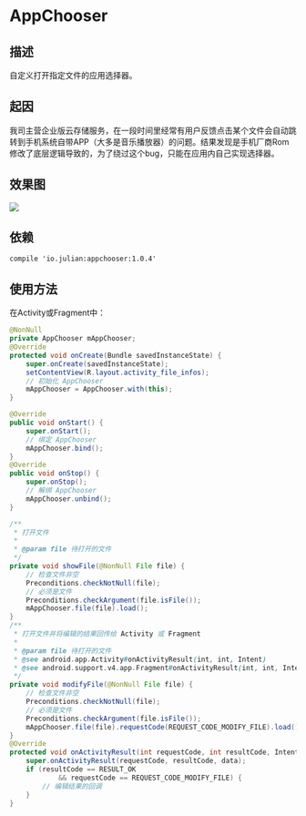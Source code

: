 # AppChooser
## 描述
自定义打开指定文件的应用选择器。
## 起因
我司主营企业版云存储服务，在一段时间里经常有用户反馈点击某个文件会自动跳转到手机系统自带APP（大多是音乐播放器）的问题。结果发现是手机厂商Rom修改了底层逻辑导致的，为了绕过这个bug，只能在应用内自己实现选择器。

## 效果图

![](http://upload-images.jianshu.io/upload_images/2275760-88d914b06eb4bbb6.gif?imageMogr2/auto-orient/strip)

## 依赖

`compile 'io.julian:appchooser:1.0.4'`
## 使用方法

在Activity或Fragment中：

```java
@NonNull
private AppChooser mAppChooser;
@Override
protected void onCreate(Bundle savedInstanceState) {
    super.onCreate(savedInstanceState);
    setContentView(R.layout.activity_file_infos);
  	// 初始化 AppChooser
    mAppChooser = AppChooser.with(this); 
}

@Override
public void onStart() {
    super.onStart();
  	// 绑定 AppChooser
    mAppChooser.bind();
}
@Override
public void onStop() {
    super.onStop();
   	// 解绑 AppChooser
    mAppChooser.unbind();
}

/**
 * 打开文件
 *
 * @param file 待打开的文件
 */
private void showFile(@NonNull File file) {
    // 检查文件非空
    Preconditions.checkNotNull(file);
    // 必须是文件
    Preconditions.checkArgument(file.isFile());
    mAppChooser.file(file).load();
}
/**
 * 打开文件并将编辑的结果回传给 Activity 或 Fragment
 *
 * @param file 待打开的文件
 * @see android.app.Activity#onActivityResult(int, int, Intent)
 * @see android.support.v4.app.Fragment#onActivityResult(int, int, Intent)
 */
private void modifyFile(@NonNull File file) {
    // 检查文件非空
    Preconditions.checkNotNull(file);
    // 必须是文件
    Preconditions.checkArgument(file.isFile());
    mAppChooser.file(file).requestCode(REQUEST_CODE_MODIFY_FILE).load();
}
@Override
protected void onActivityResult(int requestCode, int resultCode, Intent data) {
    super.onActivityResult(requestCode, resultCode, data);
    if (resultCode == RESULT_OK
            && requestCode == REQUEST_CODE_MODIFY_FILE) {
        // 编辑结果的回调
    }
}
```
